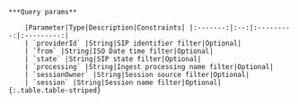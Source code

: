    ***Query params**

        |Parameter|Type|Description|Constraints| |:-------:|:--:|:---------:|:---------:|
        | `providerId` |String|SIP identifier filter|Optional|
        | `from` |String|ISO Date time filter|Optional|
        | `state` |String|SIP state filter|Optional|
        | `processing` |String|Ingest processing name filter|Optional|
        | `sessionOwner` |String|Session source filter|Optional|
        | `session` |String|Session name filter|Optional|
    {:.table.table-striped}
